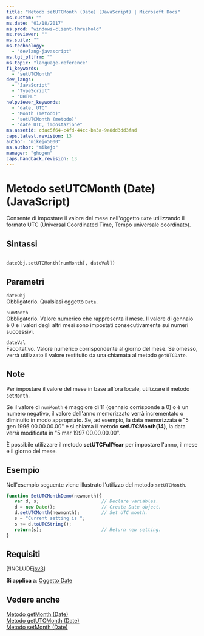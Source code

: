```yaml
---
title: "Metodo setUTCMonth (Date) (JavaScript) | Microsoft Docs"
ms.custom: ""
ms.date: "01/18/2017"
ms.prod: "windows-client-threshold"
ms.reviewer: ""
ms.suite: ""
ms.technology: 
  - "devlang-javascript"
ms.tgt_pltfrm: ""
ms.topic: "language-reference"
f1_keywords: 
  - "setUTCMonth"
dev_langs: 
  - "JavaScript"
  - "TypeScript"
  - "DHTML"
helpviewer_keywords: 
  - "date, UTC"
  - "Month (metodo)"
  - "setUTCMonth (metodo)"
  - "date UTC, impostazione"
ms.assetid: cdac5f64-c4fd-44cc-ba3a-9a8dd3dd3fad
caps.latest.revision: 13
author: "mikejo5000"
ms.author: "mikejo"
manager: "ghogen"
caps.handback.revision: 13
---
```

# Metodo setUTCMonth (Date) (JavaScript)
Consente di impostare il valore del mese nell'oggetto `Date` utilizzando il formato UTC \(Universal Coordinated Time, Tempo universale coordinato\).  
  
## Sintassi  
  
```  
  
dateObj.setUTCMonth(numMonth[, dateVal])   
```  
  
## Parametri  
 `dateObj`  
 Obbligatorio.  Qualsiasi oggetto `Date`.  
  
 `numMonth`  
 Obbligatorio.  Valore numerico che rappresenta il mese.  Il valore di gennaio è 0 e i valori degli altri mesi sono impostati consecutivamente sui numeri successivi.  
  
 `dateVal`  
 Facoltativo.  Valore numerico corrispondente al giorno del mese.  Se omesso, verrà utilizzato il valore restituito da una chiamata al metodo `getUTCDate`.  
  
## Note  
 Per impostare il valore del mese in base all'ora locale, utilizzare il metodo `setMonth`.  
  
 Se il valore di `numMonth` è maggiore di 11 \(gennaio corrisponde a 0\) o è un numero negativo, il valore dell'anno memorizzato verrà incrementato o diminuito in modo appropriato.  Se, ad esempio, la data memorizzata è "5 gen 1996 00.00.00.00" e si chiama il metodo **setUTCMonth\(14\)**, la data verrà modificata in "5 mar 1997 00.00.00.00".  
  
 È possibile utilizzare il metodo **setUTCFullYear** per impostare l'anno, il mese e il giorno del mese.  
  
## Esempio  
 Nell'esempio seguente viene illustrato l'utilizzo del metodo `setUTCMonth`.  
  
```javascript  
function SetUTCMonthDemo(newmonth){  
   var d, s;                       // Declare variables.  
   d = new Date();                 // Create Date object.  
   d.setUTCMonth(newmonth);        // Set UTC month.  
   s = "Current setting is ";  
   s += d.toUTCString();   
   return(s);                      // Return new setting.  
}  
```  
  
## Requisiti  
 [!INCLUDE[jsv3](../../javascript/reference/includes/jsv3-md.md)]  
  
 **Si applica a**: [Oggetto Date](../../javascript/reference/date-object-javascript.md)  
  
## Vedere anche  
 [Metodo getMonth \(Date\)](../../javascript/reference/getmonth-method-date-javascript.md)   
 [Metodo getUTCMonth \(Date\)](../../javascript/reference/getutcmonth-method-date-javascript.md)   
 [Metodo setMonth \(Date\)](../../javascript/reference/setmonth-method-date-javascript.md)